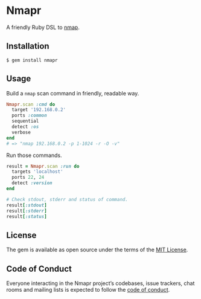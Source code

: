 # Nmapr

A friendly Ruby DSL to [nmap](https://nmap.org/).

## Installation

    $ gem install nmapr

## Usage

Build a `nmap` scan command in friendly, readable way.

```ruby
Nmapr.scan :cmd do
  target '192.168.0.2'
  ports :common
  sequential
  detect :os
  verbose
end
# => "nmap 192.168.0.2 -p 1-1024 -r -O -v"
```

Run those commands.

```ruby
result = Nmapr.scan :run do
  targets 'localhost'
  ports 22, 24
  detect :version
end

# Check stdout, stderr and status of command.
result[:stdout]
result[:stderr]
result[:status]
```

## License

The gem is available as open source under the terms of the [MIT License](http://opensource.org/licenses/MIT).

## Code of Conduct

Everyone interacting in the Nmapr project’s codebases, issue trackers, chat rooms and mailing lists is expected to follow the [code of conduct](https://github.com/[USERNAME]/nmapr/blob/master/CODE_OF_CONDUCT.md).
